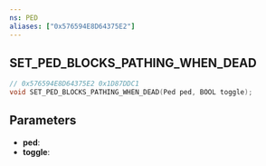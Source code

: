```yaml
---
ns: PED
aliases: ["0x576594E8D64375E2"]
---
```

## SET_PED_BLOCKS_PATHING_WHEN_DEAD

```c
// 0x576594E8D64375E2 0x1D87DDC1
void SET_PED_BLOCKS_PATHING_WHEN_DEAD(Ped ped, BOOL toggle);
```

## Parameters
* **ped**: 
* **toggle**: 

